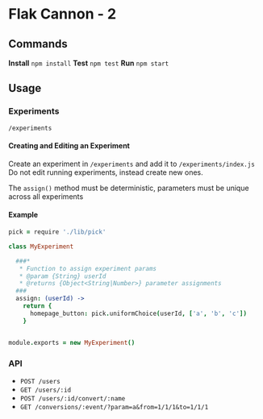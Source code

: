 # Flak Cannon - 2

## Commands

**Install** `npm install`
**Test** `npm test`
**Run** `npm start`

## Usage

### Experiments

`/experiments`

#### Creating and Editing an Experiment

Create an experiment in `/experiments` and add it to `/experiments/index.js`  
Do not edit running experiments, instead create new ones.

The `assign()` method must be deterministic, parameters must be unique across all experiments

#### Example

```coffee
pick = require './lib/pick'

class MyExperiment

  ###*
   * Function to assign experiment params
   * @param {String} userId
   * @returns {Object<String|Number>} parameter assignments
  ###
  assign: (userId) ->
    return {
      homepage_button: pick.uniformChoice(userId, ['a', 'b', 'c'])
    }


module.exports = new MyExperiment()
```

### API

  - `POST /users`
  - `GET /users/:id`
  - `POST /users/:id/convert/:name`
  - `GET /conversions/:event/?param=a&from=1/1/1&to=1/1/1`

